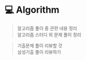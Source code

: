 # 💻 Algorithm   
> 알고리즘 풀이 중 관련 내용 정리   
> 알고리즘 스터디 외 문제 풀이 정리     

> 기출문제 풀이 리뷰할 것    
> 삼성기출 풀이 리뷰하기     
